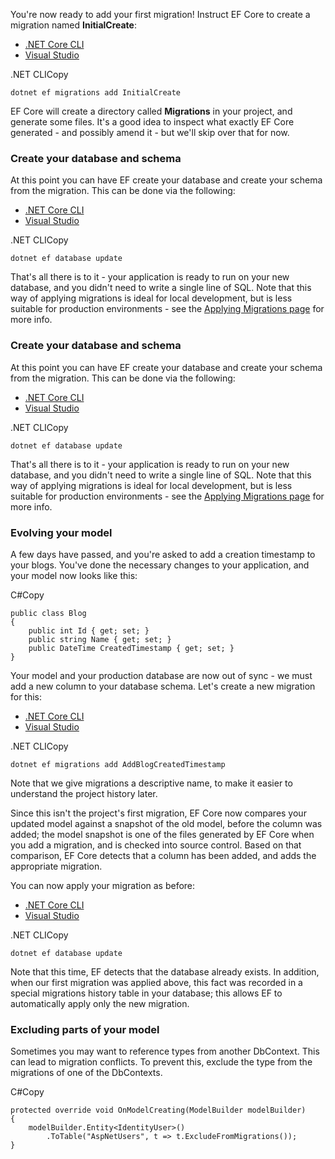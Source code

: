 
You're now ready to add your first migration! Instruct EF Core to create a migration named **InitialCreate**:

- [.NET Core CLI](https://learn.microsoft.com/en-us/ef/core/managing-schemas/migrations/?tabs=dotnet-core-cli#tabpanel_1_dotnet-core-cli)
- [Visual Studio](https://learn.microsoft.com/en-us/ef/core/managing-schemas/migrations/?tabs=dotnet-core-cli#tabpanel_1_vs)

.NET CLICopy

```
dotnet ef migrations add InitialCreate
```

EF Core will create a directory called **Migrations** in your project, and generate some files. It's a good idea to inspect what exactly EF Core generated - and possibly amend it - but we'll skip over that for now.

[](https://learn.microsoft.com/en-us/ef/core/managing-schemas/migrations/?tabs=dotnet-core-cli#create-your-database-and-schema)

### Create your database and schema

At this point you can have EF create your database and create your schema from the migration. This can be done via the following:

- [.NET Core CLI](https://learn.microsoft.com/en-us/ef/core/managing-schemas/migrations/?tabs=dotnet-core-cli#tabpanel_2_dotnet-core-cli)
- [Visual Studio](https://learn.microsoft.com/en-us/ef/core/managing-schemas/migrations/?tabs=dotnet-core-cli#tabpanel_2_vs)

.NET CLICopy

```
dotnet ef database update
```

That's all there is to it - your application is ready to run on your new database, and you didn't need to write a single line of SQL. Note that this way of applying migrations is ideal for local development, but is less suitable for production environments - see the [Applying Migrations page](https://learn.microsoft.com/en-us/ef/core/managing-schemas/migrations/applying) for more info.

###   Create your database and schema

At this point you can have EF create your database and create your schema from the migration. This can be done via the following:

- [.NET Core CLI](https://learn.microsoft.com/en-us/ef/core/managing-schemas/migrations/?tabs=dotnet-core-cli#tabpanel_2_dotnet-core-cli)
- [Visual Studio](https://learn.microsoft.com/en-us/ef/core/managing-schemas/migrations/?tabs=dotnet-core-cli#tabpanel_2_vs)

.NET CLICopy

```
dotnet ef database update
```

That's all there is to it - your application is ready to run on your new database, and you didn't need to write a single line of SQL. Note that this way of applying migrations is ideal for local development, but is less suitable for production environments - see the [Applying Migrations page](https://learn.microsoft.com/en-us/ef/core/managing-schemas/migrations/applying) for more info.

[](https://learn.microsoft.com/en-us/ef/core/managing-schemas/migrations/?tabs=dotnet-core-cli#evolving-your-model)

### Evolving your model

A few days have passed, and you're asked to add a creation timestamp to your blogs. You've done the necessary changes to your application, and your model now looks like this:

C#Copy

```
public class Blog
{
    public int Id { get; set; }
    public string Name { get; set; }
    public DateTime CreatedTimestamp { get; set; }
}
```

Your model and your production database are now out of sync - we must add a new column to your database schema. Let's create a new migration for this:

- [.NET Core CLI](https://learn.microsoft.com/en-us/ef/core/managing-schemas/migrations/?tabs=dotnet-core-cli#tabpanel_3_dotnet-core-cli)
- [Visual Studio](https://learn.microsoft.com/en-us/ef/core/managing-schemas/migrations/?tabs=dotnet-core-cli#tabpanel_3_vs)

.NET CLICopy

```
dotnet ef migrations add AddBlogCreatedTimestamp
```

Note that we give migrations a descriptive name, to make it easier to understand the project history later.

Since this isn't the project's first migration, EF Core now compares your updated model against a snapshot of the old model, before the column was added; the model snapshot is one of the files generated by EF Core when you add a migration, and is checked into source control. Based on that comparison, EF Core detects that a column has been added, and adds the appropriate migration.

You can now apply your migration as before:

- [.NET Core CLI](https://learn.microsoft.com/en-us/ef/core/managing-schemas/migrations/?tabs=dotnet-core-cli#tabpanel_4_dotnet-core-cli)
- [Visual Studio](https://learn.microsoft.com/en-us/ef/core/managing-schemas/migrations/?tabs=dotnet-core-cli#tabpanel_4_vs)

.NET CLICopy

```
dotnet ef database update
```

Note that this time, EF detects that the database already exists. In addition, when our first migration was applied above, this fact was recorded in a special migrations history table in your database; this allows EF to automatically apply only the new migration.

[](https://learn.microsoft.com/en-us/ef/core/managing-schemas/migrations/?tabs=dotnet-core-cli#excluding-parts-of-your-model)

### Excluding parts of your model

Sometimes you may want to reference types from another DbContext. This can lead to migration conflicts. To prevent this, exclude the type from the migrations of one of the DbContexts.

C#Copy

```
protected override void OnModelCreating(ModelBuilder modelBuilder)
{
    modelBuilder.Entity<IdentityUser>()
        .ToTable("AspNetUsers", t => t.ExcludeFromMigrations());
}
```